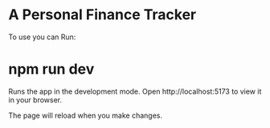 # A Personal Finance Tracker

To use you can Run: 
# npm run dev 
Runs the app in the development mode.
Open http://localhost:5173 to view it in your browser.

The page will reload when you make changes.


